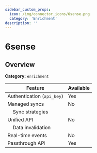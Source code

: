 ```yaml
---
sidebar_custom_props:
  icon: /img/connector_icons/6sense.png
  category: 'Enrichment'
description: ''
---
```


# 6sense

## Overview

**Category:** `enrichment`

| Feature                              | Available |
| ------------------------------------ | --------- |
| Authentication (`api_key`)           | Yes       |
| Managed syncs                        | No        |
| &nbsp;&nbsp;&nbsp; Sync strategies   |           |
| Unified API                          | No        |
| &nbsp;&nbsp;&nbsp; Data invalidation |           |
| Real-time events                     | No        |
| Passthrough API                      | Yes       |

